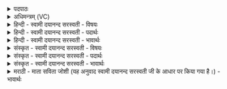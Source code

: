 <details><summary>पदपाठः</summary>

स॒वि॒त्रा। प्र॒स॒वि॒त्रेति॑ प्रऽसवि॒त्रा। सर॑स्वत्या। वा॒चा। त्वष्ट्रा॑। रू॒पैः। पू॒ष्णा। प॒शुभि॒रिति॑ प॒शुऽभिः॑। इन्द्रे॑ण। अ॒स्मेऽइत्य॒स्मे। बृह॒स्पति॑ना। ब्रह्म॑णा। वरु॑णेन। ओज॑सा। अ॒ग्निना॑। तेज॑सा। सोमे॑न। राज्ञा॑। विष्णु॑ना। द॒श॒म्या। दे॒वत॑या। प्रसू॑त॒ इति॒ प्रऽसू॑तः। प्र। स॒र्पा॒मि॒। ३०।
</details>

<details><summary>अधिमन्त्रम् (VC)</summary>

- सवित्रादिमन्त्रोक्ता देवताः
- शुनःशेप ऋषिः
- स्वराड् आर्षी जगती
- धैवतः
</details>

<details><summary>हिन्दी - स्वामी दयानन्द सरस्वती - विषयः</summary>

राजा वा राणी को कैसे गुणों से युक्त होना चाहिये, इस विषय का उपदेश अगले मन्त्र में किया है ॥
</details>

<details><summary>हिन्दी - स्वामी दयानन्द सरस्वती - पदार्थः</summary>

पदार्थान्वयभाषाः -  हे प्रजा और राजपुरुषो ! जैसे मैं (प्रसवित्रा) प्रेरणा करनेवाले वायु (सवित्रा) सम्पूर्ण चेष्टा उत्पन्न करानेहारे के समान शुभ कर्म (सरस्वत्या) प्रशंसित विज्ञान और क्रिया से युक्त (वाचा) वेदवाणी के समान सत्यभाषण (त्वष्ट्रा) छेदक और प्रतापयुक्त सूर्य के समान न्याय (रूपैः) सुखरूपों (पूष्णा) पृथिवी (पशुभिः) गौ आदि पशुओं के समान प्रजा के पालन (इन्द्रेण) बिजुली (अस्मे) हम (बृहस्पतिना) बड़ों के रक्षक चार वेदों के जाननेहारे विद्वान् के समान विद्या और सुन्दर शिक्षा के प्रचार (ओजसा) बल (वरुणेन) जल के समुदाय (तेजसा) तीक्ष्ण ज्योति के समान शत्रुओं के चलाने (अग्निना) अग्नि (राज्ञा) प्रकाशमान आनन्द के होने (सोमेन) चन्द्रमा (दशम्या) दशसंख्या को पूर्ण करनेवाली (देवतया) प्रकाशमान और (विष्णुना) व्यापक ईश्वर के समान शुभ गुण, कर्म और स्वभाव से (प्रसूतः) प्रेरणा किया हुआ मैं (प्रसर्पामि) अच्छे प्रकार चलता हूँ, वैसे तुम लोग भी चलो ॥३०॥
</details>

<details><summary>हिन्दी - स्वामी दयानन्द सरस्वती - भावार्थः</summary>

भावार्थभाषाः -  जो मनुष्य सूर्य्यादि गुणों से युक्त पिता के समान रक्षा करनेहारा हो, वह राजा होने के योग्य है, और जो पुत्र के समान वर्त्ताव करे, वह प्रजा होने योग्य है ॥३०॥
</details>

<details><summary>संस्कृत - स्वामी दयानन्द सरस्वती - विषयः</summary>

कीदृग्गुणैः सह राज्ञा राज्ञ्या वा भवितव्यमित्युपदिश्यते ॥
</details>

<details><summary>संस्कृत - स्वामी दयानन्द सरस्वती - पदार्थः</summary>

पदार्थान्वयभाषाः -  हे राजप्रजाजनाः यथाऽहं प्रसवित्रा सवित्रा सरस्वत्या वाचा त्वष्ट्रा रूपैः पूष्णा पशुभिरिन्द्रेणास्मे ब्रह्मणा बृहस्पतिनौजसा वरुणेन तेजसाऽग्निना राज्ञा सोमेन दशम्या देवतया विष्णुना च सह प्रसूतः सन् प्रसर्पामि तथा यूयमपि प्रसर्पध्वम् ॥३०॥
</details>

<details><summary>संस्कृत - स्वामी दयानन्द सरस्वती - भावार्थः</summary>

भावार्थभाषाः -  यो जनः सूर्य्यादिगुणयुक्तः पितृवत्प्रजापालकः स्यात्, स राजा भवितुं योग्यः। यश्चैवं पुत्रवद् वर्त्तमानो भवेत् स प्रजा भवितुमर्हति ॥३०॥
</details>

<details><summary>मराठी - माता सविता जोशी (यह अनुवाद स्वामी दयानन्द सरस्वती जी के आधार पर किया गया है।) - भावार्थः</summary>

भावार्थभाषाः -  जे माणूस सूर्याप्रमाणे व पित्याप्रमाणे रक्षक असतो तो राजा होण्यायोग्य असतो व पुत्राप्रमाणे वर्तणूक करणारे लोक प्रजा बनण्यायोग्य असतात.
</details>